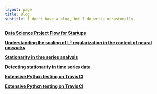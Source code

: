 ```yaml
---
layout: page
title: Blog
subtitle: I don't have a blog, but I do write occasionally.
---
```



**[Data Science Project Flow for Startups](https://towardsdatascience.com/data-science-project-flow-for-startups-282a93d4508d)**

**[Understanding the scaling of L² regularization in the context of neural networks](https://towardsdatascience.com/understanding-the-scaling-of-l%C2%B2-regularization-in-the-context-of-neural-networks-e3d25f8b50db)**

**[Stationarity in time series analysis](https://towardsdatascience.com/stationarity-in-time-series-analysis-90c94f27322)**

**[Detecting stationarity in time series data](https://towardsdatascience.com/detecting-stationarity-in-time-series-data-d29e0a21e638)**

**[Extensive Python testing on Travis CI](https://medium.com/@shay.palachy/extensive-python-testing-on-travis-ci-4c24db9bf961)**

**[Extensive Python testing on Travis CI](https://towardsdatascience.com/publishing-your-own-python-package-3762f0d268ec)**
